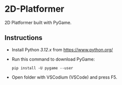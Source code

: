 # 2D-Platformer

2D Platformer built with PyGame.

## Instructions

* Install Python *3.12.x* from https://www.python.org/

* Run this command to download PyGame:

    ```
    pip install -U pygame --user
    ```

* Open folder with VSCodium (VSCode) and press F5.
